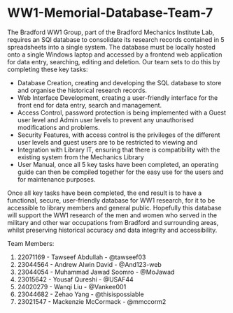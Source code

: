 # WW1-Memorial-Database-Team-7

The Bradford WW1 Group, part of the Bradford Mechanics Institute Lab, requires an SQl database to consolidate its research records contained in 5 spreadsheets into a single system. The database must be locally hosted onto a single Windows laptop and accessed by a frontend web application for data entry, searching, editing and deletion.
Our team sets to do this by completing these key tasks:
- Database Creation, creating and developing the SQL database to store and organise the historical research records.
- Web Interface Development, creating a user-friendly interface for the front end for data entry, search and management.
- Access Control, password protection is being implemented with a Guest user level and Admin user levels to prevent any unauthorised modifications and problems.
- Security Features, with access control is the privileges of the different user levels and guest users are to be restricted to viewing and 
- Integration with Library IT, ensuring that there is compatibility with the existing system from the Mechanics Library
- User Manual, once all 5 key tasks have been completed, an operating guide can then be compiled together for the easy use for the users and for maintenance purposes.

Once all key tasks have been completed, the end result is to have a functional, secure, user-friendly database for WW1 research, for it to be accessible to library members and general public.
Hopefully this database will support the WW1 research of the men and women who served in the military and other war occupations from Bradford and surrounding areas, whilst preserving historical accuracy and data integrity and accessibility.     

Team Members:
1. 22071169 - Tawseef Abdullah - @tawseef03
2. 23044564 - Andrew Alwin David - @And123-web
3. 23044054 - Muhammad Jawad Soomro - @MoJawad
4. 23015642 - Yousaf Qureshi - @USAF44
5. 24020279 - Wanqi Liu - @Vankee001
6. 23044682 - Zehao Yang - @thisispossiable
7. 23021547 - Mackenzie McCormack - @mmccorm2
